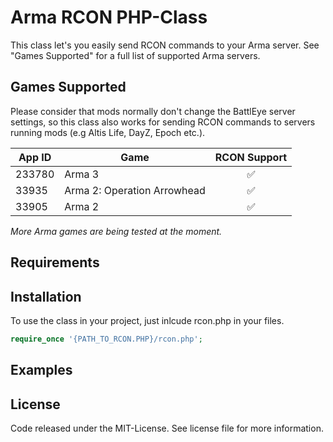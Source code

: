 # Arma RCON PHP-Class

This class let's you easily send RCON commands to your Arma server. See "Games Supported" for a full list of supported Arma servers.

## Games Supported
Please consider that mods normally don't change the BattlEye server settings, so this class also works for sending RCON commands  to servers running mods (e.g Altis Life, DayZ, Epoch etc.).

| App ID        | Game          | RCON Support       |
|---------------|---------------|:------------------:|
|233780         | Arma 3        | :white_check_mark: |
|33935          | Arma 2: Operation Arrowhead       | :white_check_mark: |
|33905          | Arma 2        | :white_check_mark: |
*More Arma games are being tested at the moment.*

## Requirements

## Installation
To use the class in your project, just inlcude rcon.php in your files.
```php
require_once '{PATH_TO_RCON.PHP}/rcon.php';
```

## Examples

## License
Code released under the MIT-License. See license file for more information.
